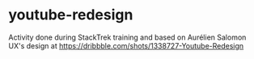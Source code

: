 # youtube-redesign
Activity done during StackTrek training and based on Aurélien Salomon UX's design at https://dribbble.com/shots/1338727-Youtube-Redesign
